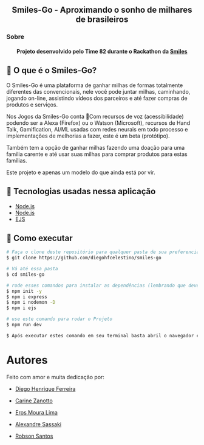 <h2 align="center">
  Smiles-Go - Aproximando o sonho de milhares de brasileiros
</h2>

<h3 align-"center">
  Sobre
</h3>

<h4 align="center">
  Projeto desenvolvido pelo Time 82 durante o Rackathon da <a href="https://app.rocketseat.com.br/dashboard">Smiles</a>
</h4>

## :dart: O que é o Smiles-Go?

O Smiles-Go é uma plataforma de ganhar milhas de formas totalmente diferentes das convencionais, nele você pode juntar milhas, caminhando, jogando on-line, assistindo vídeos dos parceiros e até fazer compras de produtos e serviços. 
 

Nos Jogos da Smiles-Go conta :calling:Com recursos de voz (acessibilidade) podendo ser a Alexa (Firefox) ou o Watson (Microsoft), recursos de Hand Talk, Gamification, AI/ML usadas com redes neurais em todo processo e implementações de melhorias a fazer, este é um beta (protótipo).

Também tem a opção de ganhar milhas fazendo uma doação para uma familia carente e até usar suas milhas para comprar produtos para estas famílias.
<br/>



Este projeto e apenas um modelo do que ainda está por vir.



## :rainbow: Tecnologias usadas nessa aplicação

-  [Node.js](https://nodejs.org/en/)
-  [Node.js](https://www.javascript.com/)
-  [EJS](https://ejs.co/)

## :tada: Como executar

```bash
# Faça o clone deste repositório para qualquer pasta de sua preferencia
$ git clone https://github.com/diegohfcelestino/smiles-go

# Vá até essa pasta
$ cd smiles-go

# rode esses comandos para instalar as dependências (lembrando que deverá ter o node instalado em sua máquina)
$ npm init -y
$ npm i express
$ npm i nodemon -D
$ npm i ejs

# use este comando para rodar o Projeto
$ npm run dev

$ Após executar estes comando em seu terminal basta abril o navegador e digitar http://localhost:3000/
```

# Autores

Feito com amor e muita dedicação por: 


-  [Diego Henrique Ferreira](https://www.linkedin.com/in/diego-ferreira-34b6348b/)

-  [Carine Zanotto](https://www.linkedin.com/in/carinezanotto/)

-  [Eros Moura Lima](https://www.linkedin.com/in/%E2%9A%A1%EF%B8%8Feros-m-lima-57a405198/)

-  [Alexandre Sassaki](https://www.linkedin.com/in/alexandre-hieda-sassaki/)

-  [Robson Santos](https://www.linkedin.com/in/robsonsantos-nca/)

